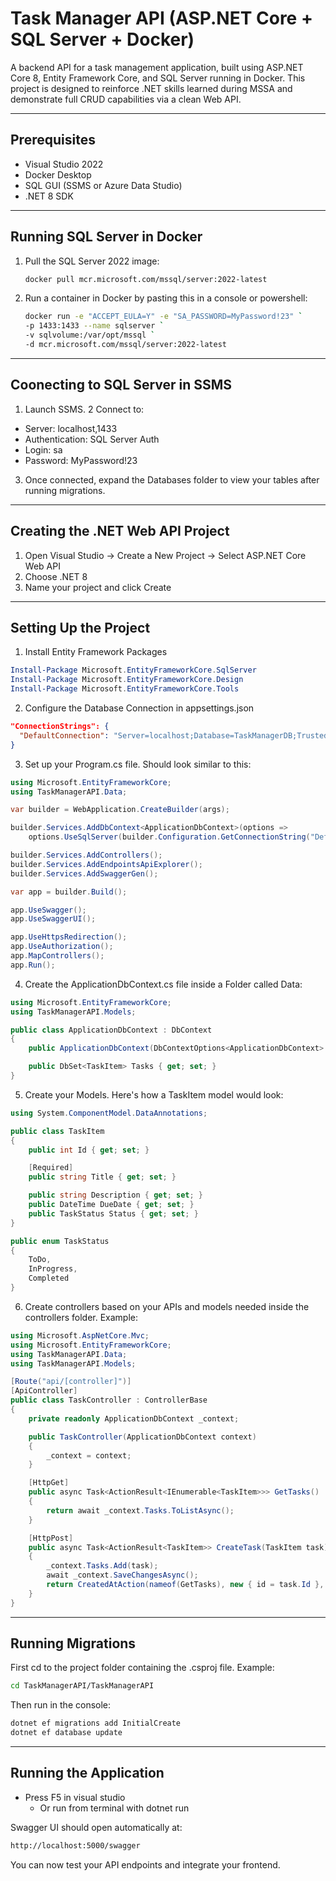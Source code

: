 # Task Manager API (ASP.NET Core + SQL Server + Docker)

A backend API for a task management application, built using ASP.NET Core 8, Entity Framework Core, and SQL Server running in Docker. This project is designed to reinforce .NET skills learned during MSSA and demonstrate full CRUD capabilities via a clean Web API.

---

## Prerequisites

- Visual Studio 2022
- Docker Desktop
- SQL GUI (SSMS or Azure Data Studio)
- .NET 8 SDK

---

## Running SQL Server in Docker

1. Pull the SQL Server 2022 image:
   ```bash
   docker pull mcr.microsoft.com/mssql/server:2022-latest
   ```

2. Run a container in Docker by pasting this in a console or powershell:
	```bash
	docker run -e "ACCEPT_EULA=Y" -e "SA_PASSWORD=MyPassword!23" `
	-p 1433:1433 --name sqlserver `
	-v sqlvolume:/var/opt/mssql `
	-d mcr.microsoft.com/mssql/server:2022-latest
	```
---

## Coonecting to SQL Server in SSMS

1. Launch SSMS.
2 Connect to:
- Server: localhost,1433
- Authentication: SQL Server Auth
- Login: sa
- Password: MyPassword!23
3. Once connected, expand the Databases folder to view your tables after running migrations.

---
 
## Creating the .NET Web API Project

1. Open Visual Studio -> Create a New Project -> Select ASP.NET Core Web API
2. Choose .NET 8
3. Name your project and click Create

---

## Setting Up the Project

1. Install Entity Framework Packages

```powershell
Install-Package Microsoft.EntityFrameworkCore.SqlServer
Install-Package Microsoft.EntityFrameworkCore.Design
Install-Package Microsoft.EntityFrameworkCore.Tools
```

2. Configure the Database Connection in appsettings.json

```json
"ConnectionStrings": {
  "DefaultConnection": "Server=localhost;Database=TaskManagerDB;Trusted_Connection=True;MultipleActiveResultSets=true"
}
```

3. Set up your Program.cs file. Should look similar to this:

```csharp
using Microsoft.EntityFrameworkCore;
using TaskManagerAPI.Data;

var builder = WebApplication.CreateBuilder(args);

builder.Services.AddDbContext<ApplicationDbContext>(options =>
    options.UseSqlServer(builder.Configuration.GetConnectionString("DefaultConnection")));

builder.Services.AddControllers();
builder.Services.AddEndpointsApiExplorer();
builder.Services.AddSwaggerGen();

var app = builder.Build();

app.UseSwagger();
app.UseSwaggerUI();

app.UseHttpsRedirection();
app.UseAuthorization();
app.MapControllers();
app.Run();

```

4. Create the ApplicationDbContext.cs file inside a Folder called Data:

```csharp
using Microsoft.EntityFrameworkCore;
using TaskManagerAPI.Models;

public class ApplicationDbContext : DbContext
{
    public ApplicationDbContext(DbContextOptions<ApplicationDbContext> options) : base(options) { }

    public DbSet<TaskItem> Tasks { get; set; }
}
```

5. Create your Models. Here's how a TaskItem model would look:

```csharp
using System.ComponentModel.DataAnnotations;

public class TaskItem
{
    public int Id { get; set; }

    [Required]
    public string Title { get; set; }

    public string Description { get; set; }
    public DateTime DueDate { get; set; }
    public TaskStatus Status { get; set; }
}

public enum TaskStatus
{
    ToDo,
    InProgress,
    Completed
}

```

6. Create controllers based on your APIs and models needed inside the controllers folder. Example:

```csharp
using Microsoft.AspNetCore.Mvc;
using Microsoft.EntityFrameworkCore;
using TaskManagerAPI.Data;
using TaskManagerAPI.Models;

[Route("api/[controller]")]
[ApiController]
public class TaskController : ControllerBase
{
    private readonly ApplicationDbContext _context;

    public TaskController(ApplicationDbContext context)
    {
        _context = context;
    }

    [HttpGet]
    public async Task<ActionResult<IEnumerable<TaskItem>>> GetTasks()
    {
        return await _context.Tasks.ToListAsync();
    }

    [HttpPost]
    public async Task<ActionResult<TaskItem>> CreateTask(TaskItem task)
    {
        _context.Tasks.Add(task);
        await _context.SaveChangesAsync();
        return CreatedAtAction(nameof(GetTasks), new { id = task.Id }, task);
    }
}

```

---

## Running Migrations

First cd to the project folder containing the .csproj file. Example:

```bash
cd TaskManagerAPI/TaskManagerAPI
```

Then run in the console:

```bash
dotnet ef migrations add InitialCreate
dotnet ef database update
```

---

## Running the Application

- Press F5 in visual studio
    - Or run from terminal with dotnet run

Swagger UI should open automatically at:

```bash
http://localhost:5000/swagger
```

You can now test your API endpoints and integrate your frontend.